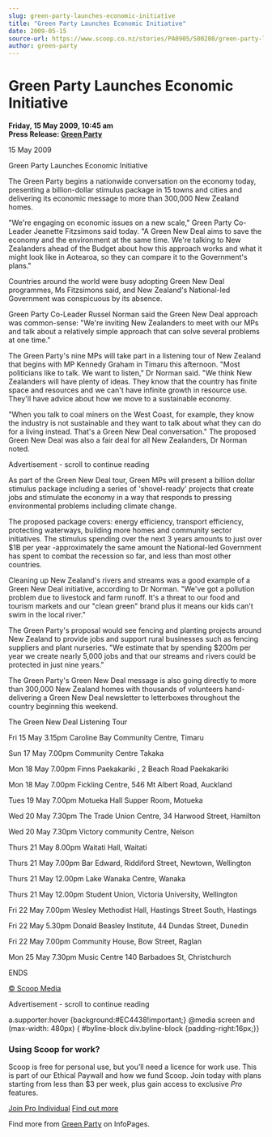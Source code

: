 ```yaml
---
slug: green-party-launches-economic-initiative
title: "Green Party Launches Economic Initiative"
date: 2009-05-15
source-url: https://www.scoop.co.nz/stories/PA0905/S00280/green-party-launches-economic-initiative.htm
author: green-party
---
```

Green Party Launches Economic Initiative
========================================

**Friday, 15 May 2009, 10:45 am**  
**Press Release: [Green Party](https://info.scoop.co.nz/Green_Party)**

15 May 2009

  
Green Party Launches Economic Initiative

  
The Green Party begins a nationwide conversation on the economy today, presenting a billion-dollar stimulus package in 15 towns and cities and delivering its economic message to more than 300,000 New Zealand homes.

\"We're engaging on economic issues on a new scale," Green Party Co-Leader Jeanette Fitzsimons said today. "A Green New Deal aims to save the economy and the environment at the same time. We're talking to New Zealanders ahead of the Budget about how this approach works and what it might look like in Aotearoa, so they can compare it to the Government's plans."

Countries around the world were busy adopting Green New Deal programmes, Ms Fitzsimons said, and New Zealand's National-led Government was conspicuous by its absence.

Green Party Co-Leader Russel Norman said the Green New Deal approach was common-sense: "We're inviting New Zealanders to meet with our MPs and talk about a relatively simple approach that can solve several problems at one time."

The Green Party's nine MPs will take part in a listening tour of New Zealand that begins with MP Kennedy Graham in Timaru this afternoon. "Most politicians like to talk. We want to listen," Dr Norman said. "We think New Zealanders will have plenty of ideas. They know that the country has finite space and resources and we can't have infinite growth in resource use. They'll have advice about how we move to a sustainable economy.

"When you talk to coal miners on the West Coast, for example, they know the industry is not sustainable and they want to talk about what they can do for a living instead. That's a Green New Deal conversation." The proposed Green New Deal was also a fair deal for all New Zealanders, Dr Norman noted.

Advertisement - scroll to continue reading





As part of the Green New Deal tour, Green MPs will present a billion dollar stimulus package including a series of 'shovel-ready' projects that create jobs and stimulate the economy in a way that responds to pressing environmental problems including climate change.

The proposed package covers: energy efficiency, transport efficiency, protecting waterways, building more homes and community sector initiatives. The stimulus spending over the next 3 years amounts to just over $1B per year -approximately the same amount the National-led Government has spent to combat the recession so far, and less than most other countries.

Cleaning up New Zealand's rivers and streams was a good example of a Green New Deal initiative, according to Dr Norman. "We've got a pollution problem due to livestock and farm runoff. It's a threat to our food and tourism markets and our "clean green" brand plus it means our kids can't swim in the local river."

The Green Party's proposal would see fencing and planting projects around New Zealand to provide jobs and support rural businesses such as fencing suppliers and plant nurseries. "We estimate that by spending $200m per year we create nearly 5,000 jobs and that our streams and rivers could be protected in just nine years."

The Green Party's Green New Deal message is also going directly to more than 300,000 New Zealand homes with thousands of volunteers hand-delivering a Green New Deal newsletter to letterboxes throughout the country beginning this weekend.

  
The Green New Deal Listening Tour

Fri 15 May 3.15pm Caroline Bay Community Centre, Timaru

Sun 17 May 7.00pm Community Centre Takaka

Mon 18 May 7.00pm Finns Paekakariki , 2 Beach Road Paekakariki

Mon 18 May 7.00pm Fickling Centre, 546 Mt Albert Road, Auckland

Tues 19 May 7.00pm Motueka Hall Supper Room, Motueka

Wed 20 May 7.30pm The Trade Union Centre, 34 Harwood Street, Hamilton

Wed 20 May 7.30pm Victory community Centre, Nelson

Thurs 21 May 8.00pm Waitati Hall, Waitati

Thurs 21 May 7.00pm Bar Edward, Riddiford Street, Newtown, Wellington

Thurs 21 May 12.00pm Lake Wanaka Centre, Wanaka

Thurs 21 May 12.00pm Student Union, Victoria University, Wellington

Fri 22 May 7.00pm Wesley Methodist Hall, Hastings Street South, Hastings

Fri 22 May 5.30pm Donald Beasley Institute, 44 Dundas Street, Dunedin

Fri 22 May 7.00pm Community House, Bow Street, Raglan

Mon 25 May 7.30pm Music Centre 140 Barbadoes St, Christchurch

ENDS

[© Scoop Media](http://www.scoop.co.nz/about/terms.html)  

Advertisement - scroll to continue reading



a.supporter:hover {background:#EC4438!important;} @media screen and (max-width: 480px) { #byline-block div.byline-block {padding-right:16px;}}

### Using Scoop for work?

Scoop is free for personal use, but you’ll need a licence for work use. This is part of our Ethical Paywall and how we fund Scoop. Join today with plans starting from less than $3 per week, plus gain access to exclusive _Pro_ features.  
  
[Join Pro Individual](https://pro.scoop.co.nz/Individual/?from=ProIn24) [Find out more](https://pro.scoop.co.nz/using-scoop-for-work/?from=ProIn24)

Find more from [Green Party](https://info.scoop.co.nz/Green_Party) on InfoPages.